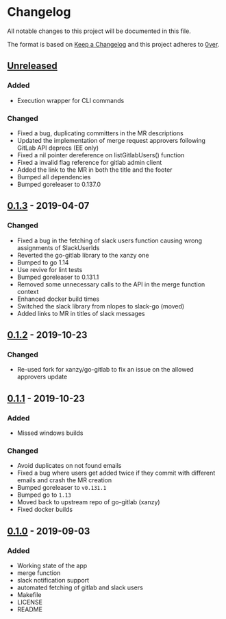 # Changelog

All notable changes to this project will be documented in this file.

The format is based on [Keep a Changelog](http://keepachangelog.com/en/1.0.0/)
and this project adheres to [0ver](https://0ver.org).

## [Unreleased]

### Added

- Execution wrapper for CLI commands

### Changed

- Fixed a bug, duplicating committers in the MR descriptions
- Updated the implementation of merge request approvers following GitLab API deprecs (EE only)
- Fixed a nil pointer dereference on listGitlabUsers() function
- Fixed a invalid flag reference for gitlab admin client
- Added the link to the MR in both the title and the footer
- Bumped all dependencies
- Bumped goreleaser to 0.137.0

## [0.1.3] - 2019-04-07

### Changed

- Fixed a bug in the fetching of slack users function causing wrong assignments of SlackUserIds
- Reverted the go-gitlab library to the xanzy one
- Bumped to go 1.14
- Use revive for lint tests
- Bumped goreleaser to 0.131.1
- Removed some unnecessary calls to the API in the merge function context
- Enhanced docker build times
- Switched the slack library from nlopes to slack-go (moved)
- Added links to MR in titles of slack messages

## [0.1.2] - 2019-10-23

### Changed

- Re-used fork for xanzy/go-gitlab to fix an issue on the allowed approvers update

## [0.1.1] - 2019-10-23

### Added

- Missed windows builds

### Changed

- Avoid duplicates on not found emails
- Fixed a bug where users get added twice if they commit with different emails and crash the MR creation
- Bumped goreleaser to `v0.131.1`
- Bumped go to `1.13`
- Moved back to upstream repo of go-gitlab (xanzy)
- Fixed docker builds

## [0.1.0] - 2019-09-03

### Added

- Working state of the app
- merge function
- slack notification support
- automated fetching of gitlab and slack users
- Makefile
- LICENSE
- README

[Unreleased]: https://github.com/mvisonneau/gitlab-merger/compare/0.1.3...HEAD
[0.1.3]: https://github.com/mvisonneau/gitlab-merger/tree/0.1.3
[0.1.2]: https://github.com/mvisonneau/gitlab-merger/tree/0.1.2
[0.1.1]: https://github.com/mvisonneau/gitlab-merger/tree/0.1.1
[0.1.0]: https://github.com/mvisonneau/gitlab-merger/tree/0.1.0
